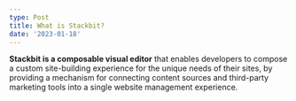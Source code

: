 ```yaml
---
type: Post
title: What is Stackbit?
date: '2023-01-18'
---
```


**Stackbit is a composable visual editor** that enables developers to compose a custom site-building experience for the unique needs of their sites, by providing a mechanism for connecting content sources and third-party marketing tools into a single website management experience.
